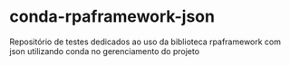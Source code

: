 # conda-rpaframework-json
Repositório de testes dedicados ao uso da biblioteca rpaframework com json utilizando conda no gerenciamento do projeto
